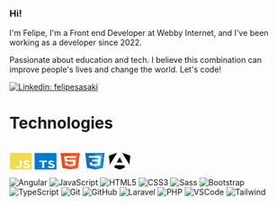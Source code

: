 ### Hi!

I'm Felipe,  I'm a Front end Developer at Webby Internet, and I've been working as a developer since 2022. 

Passionate about education and tech. I believe this combination can improve people's lives and change the world. Let's code!

[![Linkedin: felipesasaki](https://img.shields.io/badge/-Linkedin-blue?style=flat-square&logo=Linkedin&logoColor=white&link=https://www.linkedin.com/in/felipesasaki/)](https://www.linkedin.com/in/felipesasaki/)


# Technologies

<div style="display: inline_block"><br>
  <img align="center" alt="Fe-JS" height="30" width="40" src="https://raw.githubusercontent.com/devicons/devicon/master/icons/javascript/javascript-plain.svg">
  <img align="center" alt="Fe-TS" height="30" width="40" src="https://raw.githubusercontent.com/devicons/devicon/master/icons/typescript/typescript-plain.svg">
  <img align="center" alt="Fe-HTML" height="30" width="40" src="https://raw.githubusercontent.com/devicons/devicon/master/icons/html5/html5-original.svg">
  <img align="center" alt="Fe-CSS" height="30" width="40" src="https://raw.githubusercontent.com/devicons/devicon/master/icons/css3/css3-original.svg">
  <img align="center" alt="Fe-Angular" height="30" width="40" src="https://raw.githubusercontent.com/devicons/devicon/master/icons/angular/angular-plain.svg">
</div>

![Angular](https://img.shields.io/badge/-Angular-DD0031?style=flat-square&logo=angular)
![JavaScript](https://img.shields.io/badge/-JavaScript-black?style=flat-square&logo=javascript)
![HTML5](https://img.shields.io/badge/-HTML5-E34F26?style=flat-square&logo=html5&logoColor=white)
![CSS3](https://img.shields.io/badge/-CSS3-1572B6?style=flat-square&logo=css3)
![Sass](https://img.shields.io/badge/-Sass-CC6699?style=flat-square&logo=sass&logoColor=white)
![Bootstrap](https://img.shields.io/badge/-Bootstrap-563D7C?style=flat-square&logo=bootstrap)
![TypeScript](https://img.shields.io/badge/-TypeScript-007ACC?style=flat-square&logo=typescript&logoColor=white)
![Git](https://img.shields.io/badge/-Git-black?style=flat-square&logo=git)
![GitHub](https://img.shields.io/badge/-GitHub-181717?style=flat-square&logo=github)
![Laravel](https://img.shields.io/badge/-Laravel-E34F26?style=flat-square&logo=laravel&logoColor=white)
![PHP](https://img.shields.io/badge/-PHP-563D7C?style=flat-square&logo=php&logoColor=white)
![VSCode](https://img.shields.io/badge/-VSCode-007ACC?style=flat-square&logo=visual-studio-code&logoColor=white)
![Tailwind](https://img.shields.io/badge/-Tailwind-007ACC?style=flat-square&logo=visual-studio-code&logoColor=white)

